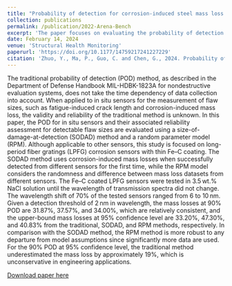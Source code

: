```yaml
---
title: "Probability of detection for corrosion-induced steel mass loss using Fe–C coated LPFG sensors"
collection: publications
permalink: /publication/2022-Arena-Bench
excerpt: 'The paper focuses on evaluating the probability of detection (POD) for corrosion-induced steel mass loss using Fe–C coated long-period fiber grating (LPFG) sensors. It introduces two novel methods—Size-of-Damage-at-Detection (SODAD) and Random Parameter Model (RPM)—to improve the reliability and accuracy of corrosion monitoring in steel structures.'
date: February 14, 2024
venue: 'Structural Health Monitoring'
paperurl: 'https://doi.org/10.1177/14759217241227229'
citation: 'Zhuo, Y., Ma, P., Guo, C. and Chen, G., 2024. Probability of detection for corrosion-induced steel mass loss using Fe–C coated LPFG sensors. Structural Health Monitoring, p.14759217241227229.'
---
```

The traditional probability of detection (POD) method, as described in the Department of Defense Handbook MIL-HDBK-1823A for nondestructive evaluation systems, does not take the time dependency of data collection into account. When applied to in situ sensors for the measurement of flaw sizes, such as fatigue-induced crack length and corrosion-induced mass loss, the validity and reliability of the traditional method is unknown. In this paper, the POD for in situ sensors and their associated reliability assessment for detectable flaw sizes are evaluated using a size-of-damage-at-detection (SODAD) method and a random parameter model (RPM). Although applicable to other sensors, this study is focused on long-period fiber gratings (LPFG) corrosion sensors with thin Fe–C coating. The SODAD method uses corrosion-induced mass losses when successfully detected from different sensors for the first time, while the RPM model considers the randomness and difference between mass loss datasets from different sensors. The Fe–C coated LPFG sensors were tested in 3.5 wt.% NaCl solution until the wavelength of transmission spectra did not change. The wavelength shift of 70% of the tested sensors ranged from 6 to 10 nm. Given a detection threshold of 2 nm in wavelength, the mass losses at 90% POD are 31.87%, 37.57%, and 34.00%, which are relatively consistent, and the upper-bound mass losses at 95% confidence level are 33.20%, 47.30%, and 40.83% from the traditional, SODAD, and RPM methods, respectively. In comparison with the SODAD method, the RPM method is more robust to any departure from model assumptions since significantly more data are used. For the 90% POD at 95% confidence level, the traditional method underestimated the mass loss by approximately 19%, which is unconservative in engineering applications. 

[Download paper here](https://arxiv.org/abs/2206.05728)

